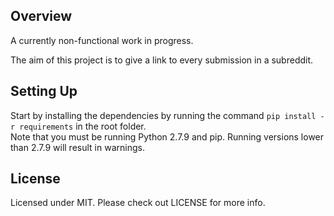 ## Overview
A currently non-functional work in progress.

The aim of this project is to give a link to every submission in a subreddit.

## Setting Up
Start by installing the dependencies by running the command `pip install -r requirements` in the root folder.  
Note that you must be running Python 2.7.9 and pip.  Running versions lower than 2.7.9 will result in warnings.


## License
Licensed under MIT. Please check out LICENSE for more info.
